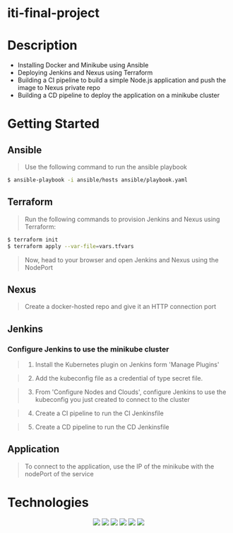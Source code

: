 # iti-final-project

# Description

- Installing Docker and Minikube using Ansible
- Deploying Jenkins and Nexus using Terraform
- Building a CI pipeline to build a simple Node.js application and push the image to Nexus private repo
- Building a CD pipeline to deploy the application on a minikube cluster


# Getting Started

## Ansible

> Use the following command to run the ansible playbook

```bash
$ ansible-playbook -i ansible/hosts ansible/playbook.yaml 
```

## Terraform

> Run the following commands to provision Jenkins and Nexus using Terraform:

```bash
$ terraform init
$ terraform apply --var-file=vars.tfvars
```


> Now, head to your browser and open Jenkins and Nexus using the NodePort 

## Nexus

> Create a docker-hosted repo and give it an HTTP connection port

## Jenkins

### Configure Jenkins to use the minikube cluster

> 1. Install the Kubernetes plugin on Jenkins form 'Manage Plugins'

> 2. Add the kubeconfig file as a credential of type secret file.

> 3. From 'Configure Nodes and Clouds', configure Jenkins to use the kubeconfig you just created to connect to the cluster

> 4. Create a CI pipeline to run the CI Jenkinsfile

> 5. Create a CD pipeline to run the CD Jenkinsfile

## Application

> To connect to the application, use the IP of the minikube with the nodePort of the service


# Technologies

<p align="center">
<img src="https://www.vectorlogo.zone/logos/docker/docker-icon.svg"/>
<img src="https://www.vectorlogo.zone/logos/kubernetes/kubernetes-icon.svg">
<img src="https://www.vectorlogo.zone/logos/jenkins/jenkins-icon.svg"/>
<img src="https://www.vectorlogo.zone/logos/terraformio/terraformio-icon.svg"/>
<img src="https://www.vectorlogo.zone/logos/ansible/ansible-icon.svg"/>
<img src="https://www.vectorlogo.zone/logos/gnu_bash/gnu_bash-icon.svg"/>
</p>


